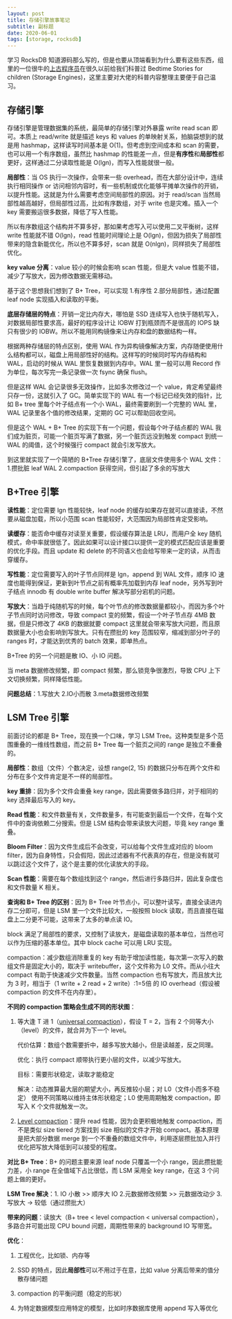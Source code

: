 ```yaml
---
layout: post
title: 存储引擎故事笔记
subtitle: 副标题
date: 2020-06-01
tags: [storage, rocksdb]
---
```


学习 RocksDB 知道源码那么写的，但是也要从顶端看到为什么要有这些东西，组里的一位很牛的[上古程序员](https://github.com/innerr)在很久以前给我们科普过 Bedtime Stories for children (Storage Engines)，这里主要对大佬的科普内容整理主要便于自己温习。

## 存储引擎

存储引擎是管理数据集的系统，最简单的存储引擎对外暴露 write read scan 即可。本质上 read/write 就是描述 keys 和 values 的单映射关系，拍脑袋想到的就是用 hashmap，这样读写时间基本是 O(1)。但考虑到空间成本和 scan 的需要，也可以用一个有序数组，虽然比 hashmap 的性能差一点，但是**有序性**和**局部性**都更好，这样通过二分读取性能是 O(lgn)，而写入性能就很一般。

**局部性**：当 OS 执行一次操作，会带来一些 overhead，而在大部分设计中，连续执行相同操作 or 访问相邻内容时，有一些机制或优化能够平摊单次操作的开销，以提升性能。这就是为什么需要考虑空间局部性的原因。对于 read/scan 当然局部性越高越好，但局部性过高，比如有序数组，对于 write 也是灾难。插入一个 key 需要搬运很多数据，降低了写入性能。

所以有序数组这个结构并不算多好，那如果考虑写入可以使用二叉平衡树，这样 write 性能就不错 O(lgn)，read 性能时间理论上是 O(lgn)，但因为损失了局部性带来的隐含新能优化，所以也不算多好，scan 就是 O(nlgn)，同样损失了局部性优化。

**key value 分离**：value 较小的时候会影响 scan 性能，但是大 value 性能不错，减少了写放大，因为修改数据无需移动。

基于这个思想我们想到了 B+ Tree，可以实现 1.有序性 2.部分局部性，通过配置 leaf node 实现插入和读取的平衡。

**底层存储层的特点**：开销一定比内存大，哪怕是 SSD 连续写入也快于随机写入，对数据局部性要求高，最好的程序设计让 IOBW 打到瓶颈而不是很高的 IOPS 缺只有很少的 IOBW。所以不能用同构镜像来让内存和盘的数据结构一样。

根据两种存储层的特点区别，使用 WAL 作为异构镜像解决方案，内存随便使用什么结构都可以，磁盘上用局部性好的结构。这样写的时候同时写内存结构和 WAL，启动的时候从 WAL 里恢复数据到内存中。WAL 里一般可以用 Record 作为单位，每次写完一条记录做一次 fsync 确保 flush。

但是这样 WAL 会记录很多无效操作，比如多次修改过一个 value，肯定希望最终只存一份，这就引入了 GC。简单实现下的 WAL 有一个标记已经失效的指针，比如 B+ tree 里每个叶子结点有一个小 WAL，最终需要刷到一个完整的 WAL 里，WAL 记录里各个值的修改结果，定期的 GC 可以帮助回收空间。

但是这个 WAL + B+ Tree 的实现下有一个问题，假设每个叶子结点都的 WAL 我们成为脏页，可能一个脏页写满了数据，另一个脏页远没到触发 compact 到统一 WAL 的阈值，这个时候强行 compact 就会引发写放大。

到这里就实现了一个简陋的 B+Tree 存储引擎了，底层文件使用多个 WAL 文件：1.攒批脏 leaf WAL 2.compaction 获得空间，但引起了多余的写放大

## B+Tree 引擎

**读性能**：定位需要 lgn 性能较快，leaf node 的缓存如果存在就可以直接读，不然要从磁盘加载，所以小范围 scan 性能较好，大范围因为局部性肯定受影响。

**读缓存**：能否命中缓存对读至关重要，假设缓存算法是 LRU，而用户全 key 随机模式，命中率就很低了。因此如果可以设计接口以提供一定的模式匹配应该是重要的优化手段。而且 update 和 delete 的不同语义也会给写带来一定的读，从而击穿缓存。

**写性能**：定位需要写入的叶子节点同样是 lgn，append 到 WAL 文件，顺序 IO 速度也能得到保证，更新到叶节点之前有概率先加载到内存 leaf node，另外写到叶子结点 innodb 有 double write buffer 解决写部分宕机的问题。

**写放大**：当趋于纯随机写的时候，每个叶节点的修改数据量都较小，而因为多个叶子节点同时访问修改，导致 compact 变的频繁，假设一个叶子节点存 4MB 数据，但是只修改了 4KB 的数据就要 compact 这里就会带来写放大问题，而且原数据量大小也会影响到写放大。只有在攒批的 key 范围较窄，缩减到部分叶子的 ranges 时，才能达到优秀的 batch 效果，即单热点。

B+Tree 的另一个问题是散 IO、小 IO 问题。

当 meta 数据修改频繁，即 compact 频繁，那么锁竞争很激烈，导致 CPU 上下文切换频繁，同样降低性能。

**问题总结**：1.写放大 2.IO小而散 3.meta数据修改频繁

## LSM Tree 引擎

前面讨论的都是 B+ Tree，现在换一个口味，学习 LSM Tree。这种类型是多个范围重叠的一维线性数组，而之前 B+ Tree 每一个脏页之间的 range 是独立不重叠的。

**局部性**：数组（文件）个数决定，设想 range(2, 15) 的数据只分布在两个文件和分布在多个文件肯定是不一样的局部性。

**key 重排**：因为多个文件会重叠 key range，因此需要做多路归并，对于相同的 key 选择最后写入的 key。

**Read 性能**：和文件数量有关，文件数量多，有可能查到最后一个文件，在每个文件中的查询依赖二分搜索。但是 LSM 结构会带来读放大问题，毕竟 key range 重叠。

**Bloom Filter**：因为文件生成后不会改变，可以给每个文件生成对应的 bloom filter，因为自身特性，只会假阳，因此过滤器有不代表真的存在，但是没有就可以跳过这个文件了，这个是主要的优化读放大的手段。

**Scan 性能**：需要在每个数组找到这个 range，然后进行多路归并，因此复杂度也和文件数量 K 相关。

**查询和 B+ Tree 的区别**：因为 B+ Tree 叶节点小，可以整叶读写，直接全读进内存二分即可，但是 LSM 里一个文件比较大，一般按照 block 读取，而且直接在磁盘上二分更不可能，这带来了太多的单点读 IO。

block 满足了局部性的要求，又控制了读放大，是磁盘读取的基本单位，当然也可以作为压缩的基本单位。其中 block cache 可以用 LRU 实现。

compaction：减少数组消除重复的 key 有助于增加读性能，每次第一次写入的数组文件是固定大小的，取决于 writebuffer，这个文件称为 L0 文件。而从小往大 compact 有助于快速减少文件数量。当然 compaction 也有写放大，而且放大比为 3 时，相当于（1 write + 2 read + 2 write）:1=5倍 的 IO overhead（假设被 compaction 的文件不在内存里）。

**不同的 compaction 策略会生成不同的形状图**：

1. 等大逢 T 进 1（[universal compaction](https://github.com/facebook/rocksdb/wiki/Universal-Compaction)），假设 T = 2，当有 2 个同等大小（level）的文件，就合并为下一个 level。

   代价估算：数组个数需要折中，越多写放大越小，但是读越差，反之同理。

   优化：执行 compact 顺带执行更小层的文件，以减少写放大。

   目标：需要形状稳定，读取才能稳定

   解决：动态推算最大层的期望大小，再反推较小层；对 L0（文件小而多不稳定） 使用不同策略以维持主体形状稳定；L0 使用周期触发 compaction，即写入 K 个文件就触发一次。

2. [Level compaction](https://github.com/facebook/rocksdb/wiki/Leveled-Compaction)：提升 read 性能，因为会更积极地触发 compaction，而不是类似 size tiered 方案找到 size 相似的文件才开始 compact。基本原理是把大部分数据 merge 到一个不重叠的数组文件中，利用逐层攒批加入并行优化把写放大降低到可以接受的程度。

**对比 B+ Tree**：B+ 的问题主要来源 leaf node 只覆盖一个小 range，因此攒批能力差，小 range 在全值域下占比很低，而 LSM 采用全 key range，在这 3 个问题上做的更好。

**LSM Tree 解决**：1. IO 小散 >> 顺序大 IO 2.元数据修改频繁 >> 元数据改动少 3.写放大 -> 较低（通过攒批大）

**带来的问题**：读放大（B+ tree < level compaction < universal compaction），多路合并可能出现 CPU bound 问题，周期性带来的 background IO 写带宽。

**优化**：

1. 工程优化，比如锁、内存等

2. SSD 的特点，因此**局部性**可以不用过于在意，比如 value 分离后带来的值分散存储问题

3. compaction 的平衡问题（稳定的形状）
4. 为特定数据模型应用特定的模型，比如时序数据库使用 append 写入等优化



   

